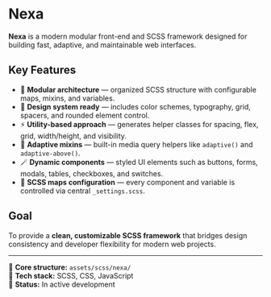 # Nexa

**Nexa** is a modern modular front-end and SCSS framework designed for building fast, adaptive, and maintainable web interfaces.

## Key Features

-   🧩 **Modular architecture** — organized SCSS structure with configurable maps, mixins, and variables.
-   🎨 **Design system ready** — includes color schemes, typography, grid, spacers, and rounded element control.
-   ⚡ **Utility-based approach** — generates helper classes for spacing, flex, grid, width/height, and visibility.
-   🧠 **Adaptive mixins** — built-in media query helpers like `adaptive()` and `adaptive-above()`.
-   🪄 **Dynamic components** — styled UI elements such as buttons, forms, modals, tables, checkboxes, and switches.
-   🧱 **SCSS maps configuration** — every component and variable is controlled via central `_settings.scss`.

## Goal

To provide a **clean, customizable SCSS framework** that bridges design consistency and developer flexibility for modern web projects.

---

📁 **Core structure:** `assets/scss/nexa/`  
🧰 **Tech stack:** SCSS, CSS, JavaScript  
🎯 **Status:** In active development
